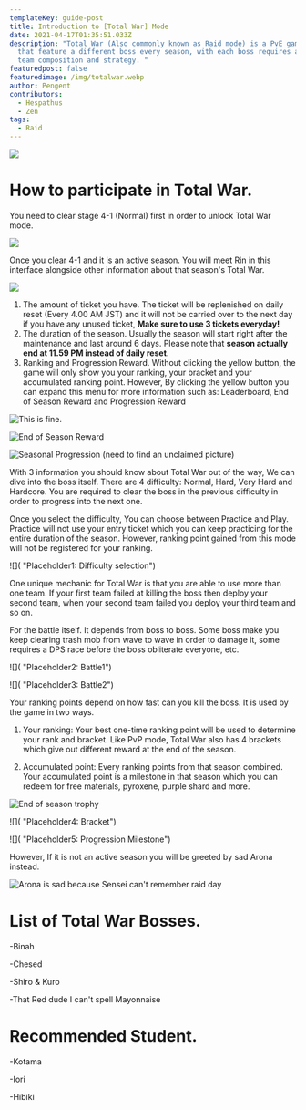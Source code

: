 ```yaml
---
templateKey: guide-post
title: Introduction to [Total War] Mode
date: 2021-04-17T01:35:51.033Z
description: "Total War (Also commonly known as Raid mode) is a PvE game mode
  that feature a different boss every season, with each boss requires a unique
  team composition and strategy. "
featuredpost: false
featuredimage: /img/totalwar.webp
author: Pengent
contributors:
  - Hespathus
  - Zen
tags:
  - Raid
---
```

![](/img/totalwar.webp)

# How to participate in Total War.

You need to clear stage 4-1 (Normal) first in order to unlock Total War mode.

![](/img/raid1.webp)

Once you clear 4-1 and it is an active season. You will meet Rin in this interface alongside other information about that season's Total War.

![](/img/raid2.webp)

1. The amount of ticket you have. The ticket will be replenished on daily reset (Every 4.00 AM JST) and it will not be carried over to the next day if you have any unused ticket, **Make sure to use 3 tickets everyday!**
2. The duration of the season. Usually the season will start right after the maintenance and last around 6 days. Please note that **season actually end at 11.59 PM instead of daily reset**. 
3. Ranking and Progression Reward. Without clicking the yellow button, the game will only show you your ranking, your bracket and your accumulated ranking point. However, By clicking the yellow button you can expand this menu for more information such as: Leaderboard, End of Season Reward and Progression Reward

![](/img/raid4.webp "This is fine.")

![](/img/raid5.webp "End of Season Reward")

![](/img/raid6.webp "Seasonal Progression (need to find an unclaimed picture)")

With 3 information you should know about Total War out of the way, We can dive into the boss itself. There are 4 difficulty: Normal, Hard, Very Hard and Hardcore. You are required to clear the boss in the previous difficulty in order to progress into the next one. 

Once you select the difficulty, You can choose between Practice and Play. Practice will not use your entry ticket which you can keep practicing for the entire duration of the season. However, ranking point gained from this mode will not be registered for your ranking.

![]( "Placeholder1: Difficulty selection")

One unique mechanic for Total War is that you are able to use more than one team. If your first team failed at killing the boss then deploy your second team, when your second team failed you deploy your third team and so on.

For the battle itself. It depends from boss to boss. Some boss make you keep clearing trash mob from wave to wave in order to damage it, some requires a DPS race before the boss obliterate everyone, etc.

![]( "Placeholder2: Battle1")

![]( "Placeholder3: Battle2")

Your ranking points depend on how fast can you kill the boss. It is used by the game in two ways.

1. Your ranking: Your best one-time ranking point will be used to determine your rank and bracket. Like PvP mode, Total War also has 4 brackets which give out different reward at the end of the season.

2. Accumulated point: Every ranking points from that season combined. Your accumulated point is a milestone in that season which you can redeem for free materials, pyroxene, purple shard and more.

![](/img/binahreward.webp "End of season trophy")

   

![]( "Placeholder4: Bracket")

![]( "Placeholder5: Progression Milestone")

However, If it is not an active season you will be greeted by sad Arona instead.

![](/img/raid7.webp "Arona is sad because Sensei can't remember raid day")

# List of Total War Bosses.

\-Binah

\-Chesed

\-Shiro & Kuro

\-That Red dude I can't spell Mayonnaise

# Recommended Student.

\-Kotama

\-Iori

\-Hibiki